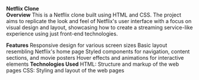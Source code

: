 <b>Netflix Clone</b><br>
<b>Overview</b>
This is a Netflix clone built using HTML and CSS. The project aims to replicate the look and feel of Netflix's user interface with a focus on visual design and layout, showcasing how to create a streaming service-like experience using just front-end technologies.

<b>Features</b>
Responsive design for various screen sizes
Basic layout resembling Netflix's home page
Styled components for navigation, content sections, and movie posters
Hover effects and animations for interactive elements
<b>Technologies Used</b>
HTML: Structure and markup of the web pages
CSS: Styling and layout of the web pages
